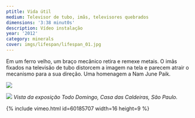 ```yaml
---
ptitle: Vida útil
medium: Televisor de tubo, imãs, televisores quebrados
dimensions: '3:38 minut0s'
description: Vídeo instalação
year: '2012'
category: minerals
cover: imgs/lifespan/lifespan_01.jpg
---
```

Em um ferro velho, um braço mecânico retira e remexe metais. O imãs fixados na televisão de tubo distorcem a imagem na tela e parecem atrair o mecanismo para a sua direção. Uma homenagem a Nam June Paik.

![]({{site.baseurl}}/imgs/lifespan/lifespan_00.jpg)

![]({{site.baseurl}}/imgs/lifespan/lifespan_02.jpg)
_Vista da exposição Todo Domingo, Casa das Caldeiras, São Paulo._

{% include vimeo.html id=60185707 width=16 height=9 %}
